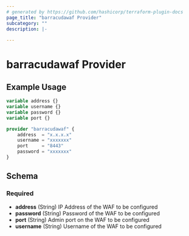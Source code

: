 ```yaml
---
# generated by https://github.com/hashicorp/terraform-plugin-docs
page_title: "barracudawaf Provider"
subcategory: ""
description: |-
  
---
```


# barracudawaf Provider



## Example Usage

```terraform
variable address {}
variable username {}
variable password {}
variable port {}

provider "barracudawaf" {
    address  = "x.x.x.x"
    username = "xxxxxxx"
    port     = "8443"
    password = "xxxxxxx"
}
```

<!-- schema generated by tfplugindocs -->
## Schema

### Required

- **address** (String) IP Address of the WAF to be configured
- **password** (String) Password of the WAF to be configured
- **port** (String) Admin port on the WAF to be configured
- **username** (String) Username of the WAF to be configured
